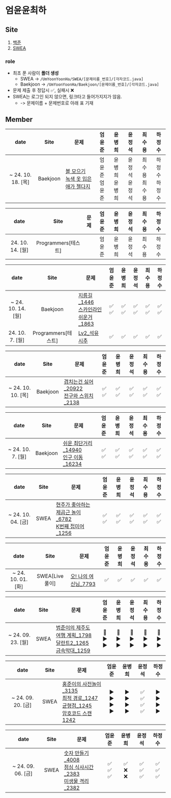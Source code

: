 # 엄윤윤최하

## Site

1. [백준](https://www.acmicpc.net)
2. [SWEA](https://www.acmicpc.net)

### role

- 최초 푼 사람이 <b>폴더 생성</b>
  - SWEA -> `/UmYoonYoonHa/SWEA/[문제이름_번호]/[각자코드.java]`
  - Baekjoon -> `/UmYoonYoonHa/Baekjoon/[문제이름_번호]/[각자코드.java]`
- 문제 제출 후 정답시 ✅, 실패시 ❌
- SWEA는 로그인 되지 않으면, 링크타고 들어가지지가 않음.
  - -> 문제이름 + 문제번호로 아래 표 기재

## Member

<!-- 4줄 양식
|      date       | Site | 문제 | 엄윤준 | 윤병희 | 윤정석 | 최수용 | 하정수 |
|:-----------------:|:------:|------|:------:|:------:|:------:|:------:|:------:|
| ~ 24. 00. 00. [월] | SWEA | []() <br> []() <br> []() <br> []() | 엄윤준 <br> 엄윤준 <br> 엄윤준 <br> 엄윤준 | 윤병희 <br> 윤병희 <br> 윤병희 <br> 윤병희 | 윤정석 <br> 윤정석 <br> 윤정석 <br> 윤정석 | 최수용 <br> 최수용 <br> 최수용 <br> 최수용 | 하정수 <br> 하정수  <br> 하정수 <br> 하정수 |
 -->

<!-- 3줄 양식
|      date       | Site | 문제 | 엄윤준 | 윤병희 | 윤정석 | 최수용 | 하정수 |
|:-----------------:|:------:|------|:------:|:------:|:------:|:------:|:------:|
| ~ 24. 00. 00. [월] | SWEA | []() <br> []() <br> []() | 엄윤준 <br> 엄윤준 <br> 엄윤준 | 윤병희 <br> 윤병희 <br> 윤병희 | 윤정석 <br> 윤정석 <br> 윤정석 | 최수용 <br> 최수용 <br> 최수용 | 하정수 <br> 하정수 <br> 하정수 |
 -->

 <!-- 2줄 양식
|      date       | Site | 문제 | 엄윤준 | 윤병희 | 윤정석 | 최수용 | 하정수 |
|:-----------------:|:------:|------|:------:|:------:|:------:|:------:|:------:|
| ~ 24. 00. 00. [월] | SWEA | []() <br> []()  | 엄윤준 <br> 엄윤준  | 윤병희 <br> 윤병희 | 윤정석 <br> 윤정석 | 최수용  <br> 최수용 | 하정수 <br> 하정수 | 
 -->

<!-- 1줄 양식
|      date       | Site | 문제 | 엄윤준 | 윤병희 | 윤정석 | 최수용 | 하정수 |
|:-----------------:|:------:|------|:------:|:------:|:------:|:------:|:------:|
| ~ 24. 00. 00. [월] | SWEA[Live풀이] | [오! 나의 여신님_7793](https://swexpertacademy.com/main/code/problem/problemDetail.do?contestProbId=AWsBQpPqMNMDFARG) | 엄윤준 | 윤병희 | 윤정석 | 최수용 | 하정수 |
-->

|      date       | Site | 문제 | 엄윤준 | 윤병희 | 윤정석 | 최수용 | 하정수 |
|:-----------------:|:------:|------|:------:|:------:|:------:|:------:|:------:|
| ~ 24. 10. 18. [목] | Baekjoon | [볼 모으기](https://www.acmicpc.net/problem/17615) <br> [녹색 옷 입은 애가 젤다지](https://www.acmicpc.net/problem/4485)  | 엄윤준 <br> 엄윤준  | 윤병희 <br> 윤병희 | 윤정석 <br> 윤정석 | 최수용 <br> 최수용 | 하정수 <br> 하정수 | 

|      date       | Site | 문제 | 엄윤준 | 윤병희 | 윤정석 | 최수용 | 하정수 |
|:-----------------:|:------:|------|:------:|:------:|:------:|:------:|:------:|
| 24. 10. 14. [월] | Programmers[테스트] | []() | 엄윤준 | 윤병희 | 윤정석 | 최수용 | 하정수 |

|        date        |        Site        | 문제                                                                                                                     |       엄윤준       |     윤병희     |   윤정석   |   최수용   |   하정수   |
| :----------------: | :----------------: | ------------------------------------------------------------------------------------------------------------------------ | :----------------: | :------------: | :--------: | :--------: | :--------: |
| ~ 24. 10. 14. [월] |      Baekjoon      | [지름길\_1446](https://www.acmicpc.net/problem/1446) <br> [스카인라인쉬운거\_1863](https://www.acmicpc.net/problem/1863) | ✅ <br> ✅ | ✅ <br> ✅ | ✅ <br> ✅ | ✅ <br> ✅ | ✅ <br> ✅ |
|   24. 10. 7. [월]  | Programmers[테스트] | [Lv2\_석유시추](https://school.programmers.co.kr/learn/courses/30/lessons/250136)                                        |         ✅         |       ✅       |     ✅     |     ✅     |     ✅     |

|        date        |   Site   | 문제                                                  |   엄윤준   |   윤병희   |   윤정석   |   최수용   |   하정수   |
| :----------------: | :------: | ----------------------------------------------------- | :--------: | :--------: | :--------: | :--------: | :--------: |
| ~ 24. 10. 10. [목] | Baekjoon | [겹치는건 싫어\_20922]() <br> [전구와 스위치\_2138]() | ✅ <br> ✅ | ✅ <br> ✅ | ✅ <br> ✅ | ✅ <br> ✅ | ✅ <br> ✅ |

|       date        |   Site   | 문제                                               |   엄윤준   |   윤병희   |   윤정석   |   최수용   |   하정수   |
| :---------------: | :------: | -------------------------------------------------- | :--------: | :--------: | :--------: | :--------: | :--------: |
| ~ 24. 10. 7. [월] | Baekjoon | [쉬운 최단거리\_14940]() <br> [인구 이동\_16234]() | ✅ <br> ✅ | ✅ <br> ✅ | ✅ <br> ✅ | ✅ <br> ✅ | ✅ <br> ✅ |

|        date        | Site | 문제                                                              |   엄윤준   |   윤병희   |   윤정석   |   최수용   |   하정수   |
| :----------------: | :--: | ----------------------------------------------------------------- | :--------: | :--------: | :--------: | :--------: | :--------: |
| ~ 24. 10. 04. [금] | SWEA | [현주가 좋아하는 제곱근 놀이\_6782]() <br> [K번째 접미어\_1256]() | ✅ <br> ✅ | ✅ <br> ✅ | ✅ <br> ✅ | ✅ <br> ✅ | ✅ <br> ✅ |

|        date        |      Site      | 문제                                                                                                                   | 엄윤준 | 윤병희 | 윤정석 | 최수용 | 하정수 |
| :----------------: | :------------: | ---------------------------------------------------------------------------------------------------------------------- | :----: | :----: | :----: | :----: | :----: |
| ~ 24. 10. 01. [화] | SWEA[Live풀이] | [오! 나의 여신님\_7793](https://swexpertacademy.com/main/code/problem/problemDetail.do?contestProbId=AWsBQpPqMNMDFARG) |   ✅   |   ✅   |   ✅   |   ✅   |   ✅   |

|        date        | Site | 문제                                                                                                                                                                                                                                                                                                                                                                                                                                                                                                                                                                                                                                                                                                                                                                                                                                 |       엄윤준       |       윤병희       |       윤정석       |       최수용       |       하정수       |
| :----------------: | :--: | ------------------------------------------------------------------------------------------------------------------------------------------------------------------------------------------------------------------------------------------------------------------------------------------------------------------------------------------------------------------------------------------------------------------------------------------------------------------------------------------------------------------------------------------------------------------------------------------------------------------------------------------------------------------------------------------------------------------------------------------------------------------------------------------------------------------------------------ | :----------------: | :----------------: | :----------------: | :----------------: | :----------------: |
| ~ 24. 09. 23. [월] | SWEA | [범준이의 제주도 여행 계획\_1798](https://swexpertacademy.com/main/talk/solvingClub/problemView.do?solveclubId=AZEccfEKsCsDFAQW&contestProbId=AV4x9oyaCR8DFAUx&probBoxId=AZIDo7P6m0QDFAQP&type=PROBLEM&problemBoxTitle=24%EB%85%84+9%EC%9B%94+23%EC%9D%BC+%EC%9B%94&problemBoxCnt=3) <br> [달란트2_1265](https://swexpertacademy.com/main/talk/solvingClub/problemView.do?solveclubId=AZEccfEKsCsDFAQW&contestProbId=AV18R8FKIvoCFAZN&probBoxId=AZIDo7P6m0QDFAQP&type=PROBLEM&problemBoxTitle=24%EB%85%84+9%EC%9B%94+23%EC%9D%BC+%EC%9B%94&problemBoxCnt=3) <br> [금속막대\_1259](https://swexpertacademy.com/main/talk/solvingClub/problemView.do?solveclubId=AZEccfEKsCsDFAQW&contestProbId=AV18NaZqIt8CFAZN&probBoxId=AZIDo7P6m0QDFAQP&type=PROBLEM&problemBoxTitle=24%EB%85%84+9%EC%9B%94+23%EC%9D%BC+%EC%9B%94&problemBoxCnt=3) | 👥 <br> ▶️ <br> ▶️ | 👥 <br> ▶️ <br> ▶️ | 👥 <br> ▶️ <br> ▶️ | 👥 <br> ▶️ <br> ▶️ | 👥 <br> ▶️ <br> ▶️ |

|        date        | Site | 문제                                                                                                                                                                                                                                                                                                                                                                                                                                                                                            |           엄윤준           |           윤병희           |           윤정석           |           하정수           |
| :----------------: | :--: | ----------------------------------------------------------------------------------------------------------------------------------------------------------------------------------------------------------------------------------------------------------------------------------------------------------------------------------------------------------------------------------------------------------------------------------------------------------------------------------------------- | :------------------------: | :------------------------: | :------------------------: | :------------------------: |
| ~ 24. 09. 20. [금] | SWEA | [홍준이의 사전놀이\_3135](https://swexpertacademy.com/main/code/problem/problemDetail.do?contestProbId=AV_6pTXqsXUDFAWS#none) <br> [최적 경로\_1247](https://swexpertacademy.com/main/code/problem/problemDetail.do?contestProbId=AV15OZ4qAPICFAYD) <br> [균형점\_1245](https://swexpertacademy.com/main/code/problem/problemDetail.do?contestProbId=AV15MeBKAOgCFAYD) <br> [암호코드 스캔 1242](https://swexpertacademy.com/main/code/problem/problemDetail.do?contestProbId=AV15JEKKAM8CFAYD) | ▶️ <br> ▶️ <br> ▶️ <br> ▶️ | ▶️ <br> ▶️ <br> ▶️ <br> ▶️ | ✅ <br> ✅ <br> ✅ <br> ✅ | ▶️ <br> ▶️ <br> ▶️ <br> ▶️ |

|        date        | Site | 문제                                                                                                                                                                                                                                                                                                                                                                 |       엄윤준       |       윤병희       |       윤정석       |       하정수       |
| :----------------: | :--: | -------------------------------------------------------------------------------------------------------------------------------------------------------------------------------------------------------------------------------------------------------------------------------------------------------------------------------------------------------------------- | :----------------: | :----------------: | :----------------: | :----------------: |
| ~ 24. 09. 06. [금] | SWEA | [숫자 만들기\_4008](https://swexpertacademy.com/main/code/problem/problemDetail.do?contestProbId=AWIeRZV6kBUDFAVH) <br> [점심 식사시간\_2383](https://swexpertacademy.com/main/code/problem/problemDetail.do?contestProbId=AV5-BEE6AK0DFAVl) <br> [미생물 격리\_2382](https://swexpertacademy.com/main/code/problem/problemDetail.do?contestProbId=AV597vbqAH0DFAVl) | ✅ <br> ✅ <br> ✅ | ✅ <br> ❌ <br> ❌ | ✅ <br> ✅ <br> ✅ | ✅ <br> ✅ <br> ✅ |

<!-- 양식
|      date       | Site | 문제 | 엄윤준 | 윤병희 | 윤정석 | 최수용 | 하정수 |
|:-----------------:|:------:|------|:------:|:------:|:------:|:------:|:------:|
| ~ 24. 09. 23. [월] | SWEA | []() <br> []() <br> []() | 엄윤준 <br> 엄윤준 <br> 엄윤준 | 윤병희 <br> 윤병희 <br> 윤병희 | 윤정석 <br> 윤정석 <br> 윤정석 | 최수용 <br> 최수용 <br> 최수용 | 하정수 <br> 하정수 <br> 하정수 |
 -->

<!-- 양식 | ~ 24. 08. 28. [수] 1 | BaekJoon | [문제](https://www.acmicpc.net/problem/번호) | 엄윤준 | 윤병희 | 윤정석 | 하정수 | -->
